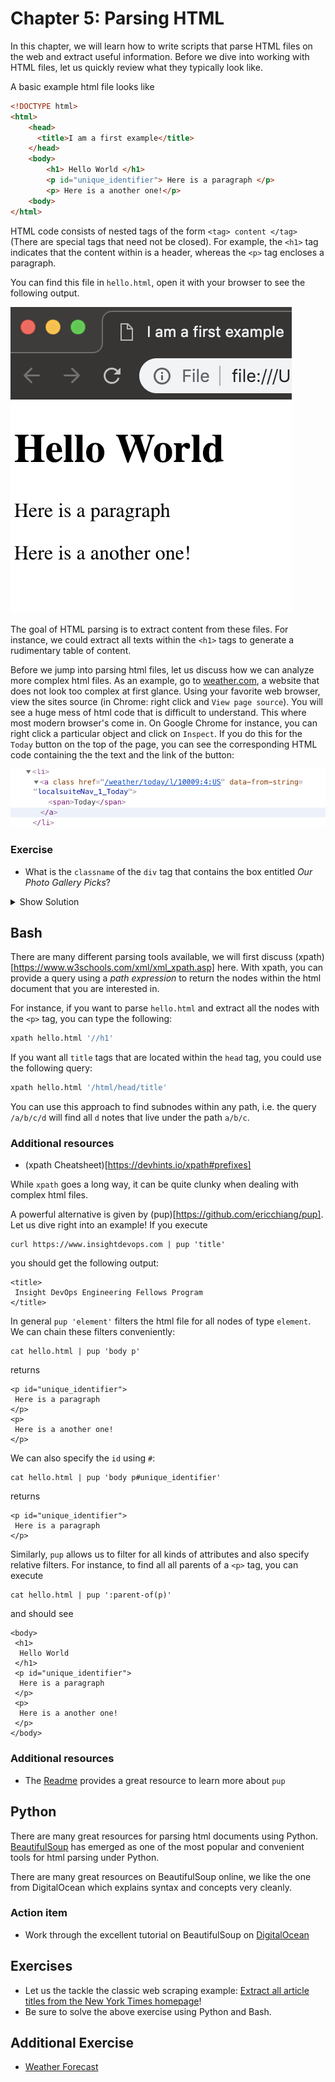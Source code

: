 # Chapter 5: Parsing HTML

In this chapter, we will learn how to write scripts that parse HTML files on the web and extract useful information. Before we dive into working with HTML files, let us quickly review what they typically look like.

A basic example html file looks like
```html
<!DOCTYPE html>  
<html>  
    <head>
      <title>I am a first example</title>
    </head>
    <body>
        <h1> Hello World </h1>
        <p id="unique_identifier"> Here is a paragraph </p>
        <p> Here is a another one!</p>
    <body>
</html>
```

HTML code consists of nested tags of the form `<tag> content </tag>` (There are special tags that need not be closed). For example, the `<h1>` tag indicates that the content within is a header, whereas the `<p>` tag encloses a paragraph.

You can find this file in `hello.html`, open it with your browser to see the following output.

![hello.html](hello_screen.png)

The goal of HTML parsing is to extract content from these files. For instance, we could extract all texts within the `<h1>` tags to generate a rudimentary table of content.

Before we jump into parsing html files, let us discuss how we can analyze more complex html files. As an example, go to [weather.com](https://weather.com/), a website that does not look too complex at first glance.
Using your favorite web browser, view the sites source (in Chrome: right click and `View page source`).
You will see a huge mess of html code that is difficult to understand.
This where most modern browser's come in. On Google Chrome for instance, you can right click a particular object and click on `Inspect`.
If you do this for the `Today` button on the top of the page, you can see the corresponding HTML code containing the the text and the link of the button:

![Today](inspect.png)


### Exercise
- What is the `classname` of the `div` tag that contains the box entitled *Our Photo Gallery Picks*?

<details><summary>Show Solution</summary>
<p>
cm-small-content wx-media-group
</p>
</details>


## Bash

There are many different parsing tools available, we will first discuss (xpath)[https://www.w3schools.com/xml/xml_xpath.asp] here.
With xpath, you can provide a query using a *path expression* to return the nodes within the html document that you are interested in.

For instance, if you want to parse `hello.html` and extract all the nodes with the `<p>` tag, you can type the following:

```Bash
xpath hello.html '//h1'
```

If you want all `title` tags that are located within the `head` tag, you could use the following query:

```Bash
xpath hello.html '/html/head/title'
```

You can use this approach to find subnodes within any path, i.e. the query `/a/b/c/d` will find all `d` notes that live under the path `a/b/c`.

### Additional resources
- (xpath Cheatsheet)[https://devhints.io/xpath#prefixes]

While `xpath` goes a long way, it can be quite clunky when dealing with complex html files.

A powerful alternative is given by (pup)[https://github.com/ericchiang/pup]. Let us dive right into an example! If you execute

```
curl https://www.insightdevops.com | pup 'title'
```
you should get the following output:
```
<title>
 Insight DevOps Engineering Fellows Program
</title>
```

In general `pup 'element'` filters the html file for all nodes of type `element`. We can chain these filters conveniently:

```
cat hello.html | pup 'body p'
```

returns

```
<p id="unique_identifier">
 Here is a paragraph
</p>
<p>
 Here is a another one!
</p>
```

We can also specify the `id` using `#`:

```
cat hello.html | pup 'body p#unique_identifier'
```

returns

```
<p id="unique_identifier">
 Here is a paragraph
</p>
```

Similarly, `pup` allows us to filter for all kinds of attributes and also specify relative filters. For instance, to find all all parents of a `<p>` tag, you can execute

```
cat hello.html | pup ':parent-of(p)'
```
and should see

```
<body>
 <h1>
  Hello World
 </h1>
 <p id="unique_identifier">
  Here is a paragraph
 </p>
 <p>
  Here is a another one!
 </p>
</body>
```
### Additional resources

- The [Readme](https://github.com/ericchiang/pup) provides a great resource to learn more about `pup`

## Python

There are many great resources for parsing html documents using Python. [BeautifulSoup](https://www.crummy.com/software/BeautifulSoup/bs4/doc/) has emerged as one of the most popular and convenient tools for html parsing under Python.

There are many great resources on BeautifulSoup online, we like the one from DigitalOcean which explains syntax and concepts very cleanly.

### Action item

- Work through the excellent tutorial on BeautifulSoup on [DigitalOcean](https://www.digitalocean.com/community/tutorials/how-to-scrape-web-pages-with-beautiful-soup-and-python-3)

## Exercises

- Let us the tackle the classic web scraping example: [Extract all article titles from the New York Times homepage](http://www.practicepython.org/exercise/2014/06/06/17-decode-a-web-page.html)!
- Be sure to solve the above exercise using Python and Bash.

## Additional Exercise
- [Weather Forecast](https://github.com/InsightDataScience/Parsing-Workshop/tree/master/exercises/weather_forecast)
